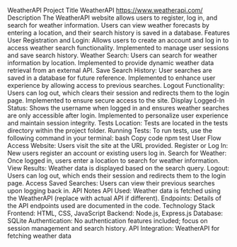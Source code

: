 WeatherAPI Project
Title
WeatherAPI
https://www.weatherapi.com/
Description
The WeatherAPI website allows users to register, log in, and search for weather information. Users can view weather forecasts by entering a location, and their search history is saved in a database.
Features
User Registration and Login: Allows users to create an account and log in to access weather search functionality. Implemented to manage user sessions and save search history.
Weather Search: Users can search for weather information by location. Implemented to provide dynamic weather data retrieval from an external API.
Save Search History: User searches are saved in a database for future reference. Implemented to enhance user experience by allowing access to previous searches.
Logout Functionality: Users can log out, which clears their session and redirects them to the login page. Implemented to ensure secure access to the site.
Display Logged-In Status: Shows the username when logged in and ensures weather searches are only accessible after login. Implemented to personalize user experience and maintain session integrity.
Tests
Location: Tests are located in the tests directory within the project folder.
Running Tests: To run tests, use the following command in your terminal:
bash
Copy code
npm test
User Flow
Access Website: Users visit the site at the URL provided.
Register or Log In: New users register an account or existing users log in.
Search for Weather: Once logged in, users enter a location to search for weather information.
View Results: Weather data is displayed based on the search query.
Logout: Users can log out, which ends their session and redirects them to the login page.
Access Saved Searches: Users can view their previous searches upon logging back in.
API Notes
API Used: Weather data is fetched using the WeatherAPI (replace with actual API if different).
Endpoints: Details of the API endpoints used are documented in the code.
Technology Stack
Frontend: HTML, CSS, JavaScript
Backend: Node.js, Express.js
Database: SQLite
Authentication: No authentication features included; focus on session management and search history.
API Integration: WeatherAPI for fetching weather data
